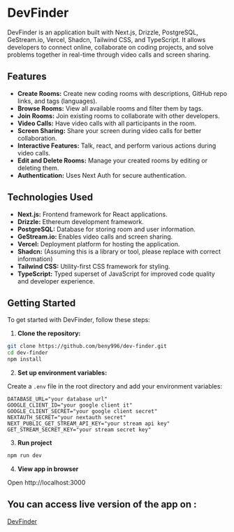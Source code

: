 # DevFinder

DevFinder is an application built with Next.js, Drizzle, PostgreSQL, GeStream.io, Vercel, Shadcn, Tailwind CSS, and TypeScript. It allows developers to connect online, collaborate on coding projects, and solve problems together in real-time through video calls and screen sharing.

## Features

- **Create Rooms:** Create new coding rooms with descriptions, GitHub repo links, and tags (languages).
- **Browse Rooms:** View all available rooms and filter them by tags.
- **Join Rooms:** Join existing rooms to collaborate with other developers.
- **Video Calls:** Have video calls with all participants in the room.
- **Screen Sharing:** Share your screen during video calls for better collaboration.
- **Interactive Features:** Talk, react, and perform various actions during video calls.
- **Edit and Delete Rooms:** Manage your created rooms by editing or deleting them.
- **Authentication:** Uses Next Auth for secure authentication.

## Technologies Used

- **Next.js:** Frontend framework for React applications.
- **Drizzle:** Ethereum development framework.
- **PostgreSQL:** Database for storing room and user information.
- **GeStream.io:** Enables video calls and screen sharing.
- **Vercel:** Deployment platform for hosting the application.
- **Shadcn:** (Assuming this is a library or tool, please replace with correct information)
- **Tailwind CSS:** Utility-first CSS framework for styling.
- **TypeScript:** Typed superset of JavaScript for improved code quality and developer experience.

## Getting Started

To get started with DevFinder, follow these steps:

1. **Clone the repository:**

```bash
git clone https://github.com/beny996/dev-finder.git
cd dev-finder
npm install
```

2. **Set up environment variables:**

Create a `.env` file in the root directory and add your environment variables:

    DATABASE_URL="your database url"
    GOOGLE_CLIENT_ID="your google client it"
    GOOGLE_CLIENT_SECRET="your google client secret"
    NEXTAUTH_SECRET="your nextauth secret"
    NEXT_PUBLIC_GET_STREAM_API_KEY="your stream api key"
    GET_STREAM_SECRET_KEY="your stream secret key"

3. **Run project**

```bash
npm run dev
```

4. **View app in browser**

Open http://localhost:3000

## You can access live version of the app on :

[DevFinder](https://dev-finder-amber-two.vercel.app/)
